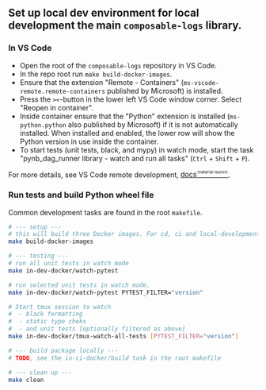## Set up local dev environment for local development the main `composable-logs` library.

### In VS Code
- Open the root of the `composable-logs` repository in VS Code.
- In the repo root run `make build-docker-images`.
- Ensure that the extension "Remote - Containers" (`ms-vscode-remote.remote-containers` published by Microsoft) is installed.
- Press the `><`-button in the lower left VS Code window corner. Select "Reopen in container".
- Inside container ensure that the "Python" extension is installed (`ms-python.python` also published by Microsoft) if it is not automatically installed. When installed and enabled, the lower row will show the Python version in use inside the container.
- To start tests (unit tests, black, and mypy) in watch mode, start the task "pynb_dag_runner library - watch and run all tasks" (`Ctrl` + `Shift` + `P`).

For more details, see VS Code remote development, [docs<sup><sup><sub>:material-launch:</sub></sup></sup>](https://code.visualstudio.com/docs/remote/remote-overview).

### Run tests and build Python wheel file

Common development tasks are found in the root `makefile`.

```bash
# --- setup ---
# this will build three Docker images. For cd, ci and local-development.
make build-docker-images

# --- testing ---
# run all unit tests in watch mode
make in-dev-docker/watch-pytest

# run selected unit tests in watch mode.
make in-dev-docker/watch-pytest PYTEST_FILTER="version"

# Start tmux session to watch
#  - black formatting
#  - static type cheks
#  - and unit tests [optionally filtered as above]
make in-dev-docker/tmux-watch-all-tests [PYTEST_FILTER="version"]

# --- build package locally ---
# TODO, see the in-ci-docker/build task in the root makefile

# --- clean up ---
make clean
```
